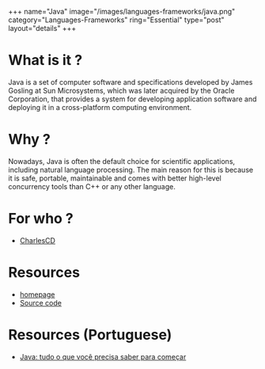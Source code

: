 +++
name="Java"
image="/images/languages-frameworks/java.png"
category="Languages-Frameworks"
ring="Essential"
type="post"
layout="details"
+++

# What is it ?
Java is a set of computer software and specifications developed by James Gosling at Sun Microsystems, which was later acquired by the Oracle Corporation, that provides a system for developing application software and deploying it in a cross-platform computing environment. 



# Why ?

Nowadays, Java is often the default choice for scientific applications, including natural language processing. The main reason for this is because it is safe, portable, maintainable and comes with better high-level concurrency tools than C++ or any other language.


# For who ?
* [CharlesCD](https://charlescd.io/)

# Resources
* [homepage](https://openjdk.java.net/)
* [Source code](https://github.com/openjdk/)


# Resources (Portuguese)
* [Java: tudo o que você precisa saber para começar](https://www.zup.com.br/blog/java)
